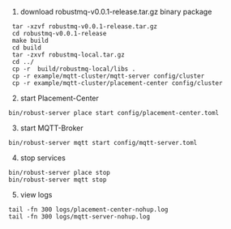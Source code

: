 1. download robustmq-v0.0.1-release.tar.gz binary package

```shell
 tar -xzvf robustmq-v0.0.1-release.tar.gz
 cd robustmq-v0.0.1-release
 make build
 cd build
 tar -zxvf robustmq-local.tar.gz
 cd ../
 cp -r  build/robustmq-local/libs .
 cp -r example/mqtt-cluster/mqtt-server config/cluster
 cp -r example/mqtt-cluster/placement-center config/cluster
```

2. start Placement-Center

```shell
bin/robust-server place start config/placement-center.toml
```

3. start MQTT-Broker

```shell
bin/robust-server mqtt start config/mqtt-server.toml
```

4. stop services

```shell
bin/robust-server place stop
bin/robust-server mqtt stop
```

5. view logs

```shell
tail -fn 300 logs/placement-center-nohup.log
tail -fn 300 logs/mqtt-server-nohup.log
```
